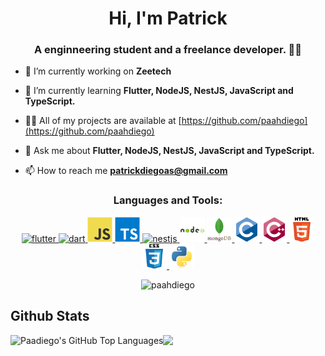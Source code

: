 <h1 align="center">Hi, I'm Patrick</h1>
<h3 align="center">A enginneering student and a freelance developer. 👨‍💻</h3>

- 🔭 I’m currently working on **Zeetech**

- 🌱 I’m currently learning **Flutter, NodeJS, NestJS, JavaScript and TypeScript.**

- 👨‍💻 All of my projects are available at [https://github.com/paahdiego](https://github.com/paahdiego)

- 💬 Ask me about **Flutter, NodeJS, NestJS, JavaScript and TypeScript.**

- 📫 How to reach me **patrickdiegoas@gmail.com**

<h3 align="center">Languages and Tools:</h3>
<p align="center">

<a href="https://flutter.dev" target="_blank"> 
<img src="https://www.vectorlogo.zone/logos/flutterio/flutterio-icon.svg" alt="flutter" width="40" height="40"/> 
</a>
<a href="https://dart.dev" target="_blank">
<img src="https://www.vectorlogo.zone/logos/dartlang/dartlang-icon.svg" alt="dart" width="40" height="40"/>
</a>
<a href="https://developer.mozilla.org/en-US/docs/Web/JavaScript" target="_blank"> 
<img src="https://raw.githubusercontent.com/devicons/devicon/master/icons/javascript/javascript-original.svg" alt="javascript" width="40" height="40"/> 
</a> 
<a href="https://www.typescriptlang.org/" target="_blank"> 
<img src="https://raw.githubusercontent.com/devicons/devicon/master/icons/typescript/typescript-original.svg" alt="typescript" width="40" height="40"/> 
</a>
<a href="https://nestjs.com/" target="_blank"> 
<img src="https://d33wubrfki0l68.cloudfront.net/e937e774cbbe23635999615ad5d7732decad182a/26072/logo-small.ede75a6b.svg" alt="nestjs" width="40" height="40"/> 
</a>
<a href="https://nodejs.org" target="_blank"> 
<img src="https://raw.githubusercontent.com/devicons/devicon/master/icons/nodejs/nodejs-original-wordmark.svg" alt="nodejs" width="40" height="40"/> 
</a>
<a href="https://www.mongodb.com/" target="_blank"> 
 <img src="https://raw.githubusercontent.com/devicons/devicon/master/icons/mongodb/mongodb-original-wordmark.svg" alt="mongodb" width="40" height="40"/> 
 </a> 
<a href="https://www.cprogramming.com/" target="_blank">
<img src="https://raw.githubusercontent.com/devicons/devicon/master/icons/c/c-original.svg" alt="c" width="40" height="40"/> 
</a>
<a href="https://www.w3schools.com/cpp/" target="_blank"> 
<img src="https://raw.githubusercontent.com/devicons/devicon/master/icons/cplusplus/cplusplus-original.svg" alt="cplusplus" width="40" height="40"/>
</a>
<a href="https://www.w3.org/html/" target="_blank"> 
<img src="https://raw.githubusercontent.com/devicons/devicon/master/icons/html5/html5-original-wordmark.svg" alt="html5" width="40" height="40"/> 
</a> 
<a href="https://www.w3schools.com/css/" target="_blank"> 
<img src="https://raw.githubusercontent.com/devicons/devicon/master/icons/css3/css3-original-wordmark.svg" alt="css3" width="40" height="40"/> 
</a>
<a href="https://www.python.org" target="_blank"> 
<img src="https://raw.githubusercontent.com/devicons/devicon/master/icons/python/python-original.svg" alt="python" width="40" height="40"/> 
</a>
</p>

<p align="center"> 
<img src="https://komarev.com/ghpvc/?username=paahdiego&label=Profile%20views&color=0e75b6&style=flat" alt="paahdiego" /> 
</p>

## Github Stats

<p>
<img alt="Paadiego's GitHub Top Languages" src="https://github-readme-stats.vercel.app/api/top-langs/?username=paahdiego&theme=dark&hide_border=true" align="left"/>
<img src="https://github-readme-stats.vercel.app/api?username=paahdiego&show_icons=true&count_private=true&hide_border=true&theme=dark" align="left" />
<p>
<br/>
